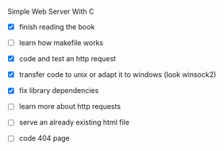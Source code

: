 Simple Web Server With C

- [x] finish reading the book
- [ ] learn how makefile works
- [x] code and test an http request
- [x] transfer code to unix or adapt it to windows (look winsock2)
- [x] fix library dependencies
- [ ] learn more about http requests
- [ ] serve an already existing html file
- [ ] code 404 page

